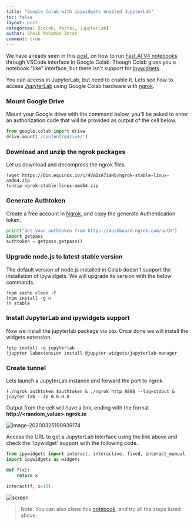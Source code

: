 ```yaml
---
title: "Google Colab with ipywidgets enabled JupyterLab"
toc: false
layout: post
categories: [colab, fastai, JupyterLab]
author: Sheik Mohamed Imran
comment: true
---
```


We have already seen in this [post](https://sheikmohdimran.github.io/blog/colab/fastai/vscode/2020/03/19/Colab_VS_Code.html), on how to run [Fast.AI V4 notebooks](https://github.com/fastai/course-v4) through VSCode interface in Google Colab. Though Colab gives you a notebook "like" interface, but there isn't support for [ipywidgets](https://ipywidgets.readthedocs.io/en/latest/). 

You can access in JupyterLab, but need to enable it. Lets see how to access [JupyterLab](https://jupyterlab.readthedocs.io/en/stable/) using Google Colab hardware with [ngrok](https://ngrok.com/).

### Mount Google Drive

Mount your Google drive with the command below, you’ll be asked to enter an authorization code that will be provided as output of the cell below.

```python
from google.colab import drive
drive.mount('/content/gdrive/')
```



### Download and unzip the ngrok packages

Let us download and decompress the ngrok files.

```
!wget https://bin.equinox.io/c/4VmDzA7iaHb/ngrok-stable-linux-amd64.zip
!unzip ngrok-stable-linux-amd64.zip
```



### Generate Authtoken

Create a free account in [Ngrok](https://ngrok.com/), and copy the generate Authentication token.

```python
print("Get your authtoken from https://dashboard.ngrok.com/auth")
import getpass
authtoken = getpass.getpass()
```



### Upgrade node.js to latest stable version

The default version of node.js installed in Colab doesn't support the installation of ipywidgets. We will upgrade its version with the below commands.

```
!npm cache clean -f
!npm install -g n 
!n stable
```



### Install JupyterLab and ipywidgets support

Now we install the jupyterlab package via pip. Once done we will install the widgets extension.

```
!pip install -q jupyterlab
!jupyter labextension install @jupyter-widgets/jupyterlab-manager
```



### Create tunnel

Lets launch a JupyterLab instance and forward the port to ngrok.

```console
!./ngrok authtoken $authtoken & ./ngrok http 8888 --log=stdout & jupyter lab --ip 0.0.0.0
```



Output from the cell will have a link, ending with the format **http://\<random_value>.ngrok.io**

![image-20200325190939174]({{site.baseurl}}/images/2020-03-25-Colab_JuPyterLab/image-20200325190939174.png)



Access the URL to get a JupyterLab Interface using the link above and check the 'ipywidget' support with the following code.

```python
from ipywidgets import interact, interactive, fixed, interact_manual
import ipywidgets as widgets

def f(x):
    return x

interact(f, x=10);
```


![screen]({{site.baseurl}}/images/2020-03-25-Colab_JuPyterLab/screen.gif)



> Note: You can also clone this [notebook](https://github.com/sheikmohdimran/Experiments_2020/blob/master/jupyter_lab.ipynb), and try all the steps listed above.